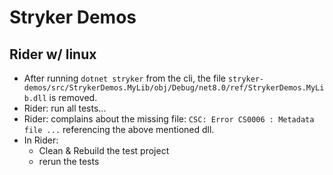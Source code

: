 # Stryker Demos

## Rider w/ linux

- After running `dotnet stryker` from the cli, the file 
  `stryker-demos/src/StrykerDemos.MyLib/obj/Debug/net8.0/ref/StrykerDemos.MyLib.dll`
  is removed.
- Rider: run all tests...
- Rider: complains about the missing file: `CSC: Error CS0006 : Metadata file ...` referencing the above mentioned dll.
- In Rider: 
  - Clean & Rebuild the test project
  - rerun the tests